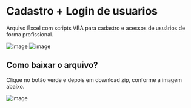 # Cadastro + Login de usuarios
Arquivo Excel com scripts VBA para cadastro e acessos de usuários de forma profissional.

![image](https://github.com/user-attachments/assets/9697cbb5-2971-4d98-90de-b39566029539)
![image](https://github.com/user-attachments/assets/1b01fd52-a7b5-4f9e-ad6f-6897f1de8699)

## Como baixar o arquivo?
Clique no botão verde e depois em download zip, conforme a imagem abaixo.
  
![image](https://github.com/user-attachments/assets/6d896e90-b11b-4a41-8d5c-9cb0f279c3f7)


